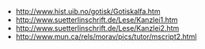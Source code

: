 * http://www.hist.uib.no/gotisk/Gotiskalfa.htm
* http://www.suetterlinschrift.de/Lese/Kanzlei1.htm
* http://www.suetterlinschrift.de/Lese/Kanzlei2.htm
* http://www.mun.ca/rels/morav/pics/tutor/mscript2.html
